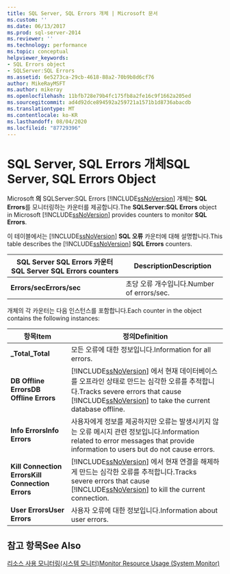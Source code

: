 ```yaml
---
title: SQL Server, SQL Errors 개체 | Microsoft 문서
ms.custom: ''
ms.date: 06/13/2017
ms.prod: sql-server-2014
ms.reviewer: ''
ms.technology: performance
ms.topic: conceptual
helpviewer_keywords:
- SQL Errors object
- SQLServer:SQL Errors
ms.assetid: 6e5273ca-29cb-4618-88a2-70b9b8d6cf76
author: MikeRayMSFT
ms.author: mikeray
ms.openlocfilehash: 11bfb728e79b4fc175fb8a2fe16c9f1662a205ed
ms.sourcegitcommit: ad4d92dce894592a259721a1571b1d8736abacdb
ms.translationtype: MT
ms.contentlocale: ko-KR
ms.lasthandoff: 08/04/2020
ms.locfileid: "87729396"
---
```

# <a name="sql-server-sql-errors-object"></a><span data-ttu-id="0e748-102">SQL Server, SQL Errors 개체</span><span class="sxs-lookup"><span data-stu-id="0e748-102">SQL Server, SQL Errors Object</span></span>
  <span data-ttu-id="0e748-103">Microsoft **의** SQLServer:SQL Errors [!INCLUDE[ssNoVersion](../../includes/ssnoversion-md.md)] 개체는 **SQL Errors**를 모니터링하는 카운터를 제공합니다.</span><span class="sxs-lookup"><span data-stu-id="0e748-103">The **SQLServer:SQL Errors** object in Microsoft [!INCLUDE[ssNoVersion](../../includes/ssnoversion-md.md)] provides counters to monitor **SQL Errors**.</span></span>  
  
 <span data-ttu-id="0e748-104">이 테이블에서는 [!INCLUDE[ssNoVersion](../../includes/ssnoversion-md.md)] **SQL 오류** 카운터에 대해 설명합니다.</span><span class="sxs-lookup"><span data-stu-id="0e748-104">This table describes the [!INCLUDE[ssNoVersion](../../includes/ssnoversion-md.md)] **SQL Errors** counters.</span></span>  
  
|<span data-ttu-id="0e748-105">SQL Server SQL Errors 카운터</span><span class="sxs-lookup"><span data-stu-id="0e748-105">SQL Server SQL Errors counters</span></span>|<span data-ttu-id="0e748-106">Description</span><span class="sxs-lookup"><span data-stu-id="0e748-106">Description</span></span>|  
|------------------------------------|-----------------|  
|<span data-ttu-id="0e748-107">**Errors/sec**</span><span class="sxs-lookup"><span data-stu-id="0e748-107">**Errors/sec**</span></span>|<span data-ttu-id="0e748-108">초당 오류 개수입니다.</span><span class="sxs-lookup"><span data-stu-id="0e748-108">Number of errors/sec.</span></span>|  
  
 <span data-ttu-id="0e748-109">개체의 각 카운터는 다음 인스턴스를 포함합니다.</span><span class="sxs-lookup"><span data-stu-id="0e748-109">Each counter in the object contains the following instances:</span></span>  
  
|<span data-ttu-id="0e748-110">항목</span><span class="sxs-lookup"><span data-stu-id="0e748-110">Item</span></span>|<span data-ttu-id="0e748-111">정의</span><span class="sxs-lookup"><span data-stu-id="0e748-111">Definition</span></span>|  
|----------|----------------|  
|<span data-ttu-id="0e748-112">**_Total**</span><span class="sxs-lookup"><span data-stu-id="0e748-112">**_Total**</span></span>|<span data-ttu-id="0e748-113">모든 오류에 대한 정보입니다.</span><span class="sxs-lookup"><span data-stu-id="0e748-113">Information for all errors.</span></span>|  
|<span data-ttu-id="0e748-114">**DB Offline Errors**</span><span class="sxs-lookup"><span data-stu-id="0e748-114">**DB Offline Errors**</span></span>|<span data-ttu-id="0e748-115">[!INCLUDE[ssNoVersion](../../includes/ssnoversion-md.md)] 에서 현재 데이터베이스를 오프라인 상태로 만드는 심각한 오류를 추적합니다.</span><span class="sxs-lookup"><span data-stu-id="0e748-115">Tracks severe errors that cause [!INCLUDE[ssNoVersion](../../includes/ssnoversion-md.md)] to take the current database offline.</span></span>|  
|<span data-ttu-id="0e748-116">**Info Errors**</span><span class="sxs-lookup"><span data-stu-id="0e748-116">**Info Errors**</span></span>|<span data-ttu-id="0e748-117">사용자에게 정보를 제공하지만 오류는 발생시키지 않는 오류 메시지 관련 정보입니다.</span><span class="sxs-lookup"><span data-stu-id="0e748-117">Information related to error messages that provide information to users but do not cause errors.</span></span>|  
|<span data-ttu-id="0e748-118">**Kill Connection Errors**</span><span class="sxs-lookup"><span data-stu-id="0e748-118">**Kill Connection Errors**</span></span>|<span data-ttu-id="0e748-119">[!INCLUDE[ssNoVersion](../../includes/ssnoversion-md.md)] 에서 현재 연결을 해제하게 만드는 심각한 오류를 추적합니다.</span><span class="sxs-lookup"><span data-stu-id="0e748-119">Tracks severe errors that cause [!INCLUDE[ssNoVersion](../../includes/ssnoversion-md.md)] to kill the current connection.</span></span>|  
|<span data-ttu-id="0e748-120">**User Errors**</span><span class="sxs-lookup"><span data-stu-id="0e748-120">**User Errors**</span></span>|<span data-ttu-id="0e748-121">사용자 오류에 대한 정보입니다.</span><span class="sxs-lookup"><span data-stu-id="0e748-121">Information about user errors.</span></span>|  
  
## <a name="see-also"></a><span data-ttu-id="0e748-122">참고 항목</span><span class="sxs-lookup"><span data-stu-id="0e748-122">See Also</span></span>  
 [<span data-ttu-id="0e748-123">리소스 사용 모니터링&#40;시스템 모니터&#41;</span><span class="sxs-lookup"><span data-stu-id="0e748-123">Monitor Resource Usage &#40;System Monitor&#41;</span></span>](monitor-resource-usage-system-monitor.md)  
  
  
